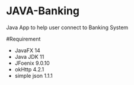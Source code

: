 # JAVA-Banking
Java App to help user connect to Banking System

#Requirement
- JavaFX 14
- Java JDK 11
- JFoenix 9.0.10
- okHttp 4.2.1
- simple json 1.1.1
